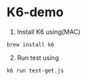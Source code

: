 # K6-demo

1. Install K6 using(MAC)
```
brew install k6  
```

2. Run test using
```
k6 run test-get.js
```